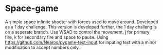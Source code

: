# Space-game
A simple space infinite shooter with forces used to move around. Developed as a 1 day challenge. This version is developed further, the 1 day challeng is on a seperate branch.
Use WSAD to control the movement, j for primary fire, k for secondary fire and space to pause.
Using https://github.com/Nearoo/pygame-text-input for inputing text with a minor modification to accept numbers only.
